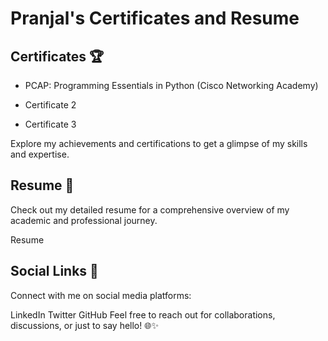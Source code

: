 
# Pranjal's Certificates and Resume

## Certificates 🏆
- PCAP: Programming Essentials in Python (Cisco Networking Academy)
      
- Certificate 2

- Certificate 3

Explore my achievements and certifications to get a glimpse of my skills and expertise.

## Resume 📄
Check out my detailed resume for a comprehensive overview of my academic and professional journey.

Resume

## Social Links 🔗
Connect with me on social media platforms:

LinkedIn
Twitter
GitHub
Feel free to reach out for collaborations, discussions, or just to say hello! 🌐✨
